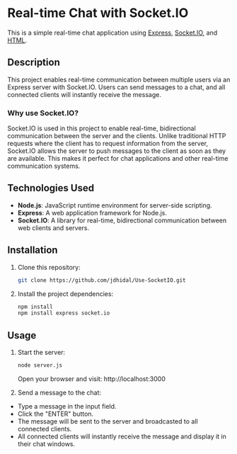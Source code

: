 # Real-time Chat with Socket.IO

This is a simple real-time chat application using [Express](https://expressjs.com/), [Socket.IO](https://socket.io/), and [HTML](https://developer.mozilla.org/en-US/docs/Web/HTML).

## Description

This project enables real-time communication between multiple users via an Express server with Socket.IO. Users can send messages to a chat, and all connected clients will instantly receive the message.

### Why use Socket.IO?

Socket.IO is used in this project to enable real-time, bidirectional communication between the server and the clients. Unlike traditional HTTP requests where the client has to request information from the server, Socket.IO allows the server to push messages to the client as soon as they are available. This makes it perfect for chat applications and other real-time communication systems.

## Technologies Used

- **Node.js**: JavaScript runtime environment for server-side scripting.
- **Express**: A web application framework for Node.js.
- **Socket.IO**: A library for real-time, bidirectional communication between web clients and servers.

## Installation

1. Clone this repository:

   ```bash
   git clone https://github.com/jdhidal/Use-SocketIO.git
   ```

2. Install the project dependencies:

   ```bash
   npm install
   npm install express socket.io
   ```

## Usage

1. Start the server:

   ```bash
   node server.js
   ```
   Open your browser and visit: http://localhost:3000

2. Send a message to the chat:
- Type a message in the input field.
- Click the "ENTER" button.
- The message will be sent to the server and broadcasted to all connected clients.
- All connected clients will instantly receive the message and display it in their chat windows.
